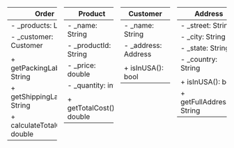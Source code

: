 ﻿<div style="display: flex; gap: 1rem">

| Order                                |
|--------------------------------------|
| - _products: List<Product>           |
| - _customer: Customer                |
|                                      |
| + getPackingLabel(): String          |
| + getShippingLabel(): String         |
| + calculateTotalCost(): double       |

| Product                              |
|--------------------------------------|
| - _name: String                      |
| - _productId: String                 |
| - _price: double                     |
| - _quantity: int                     |
|                                      |
| + getTotalCost(): double             |

| Customer                             |
|--------------------------------------|
| - _name: String                      |
| - _address: Address                  |
|                                      |
| + isInUSA(): bool                    |

| Address                              |
|--------------------------------------|
| - _street: String                    |
| - _city: String                      |
| - _state: String                     |
| - _country: String                   |
|                                      |
| + isInUSA(): bool                    |
| + getFullAddress(): String           |

</div>
